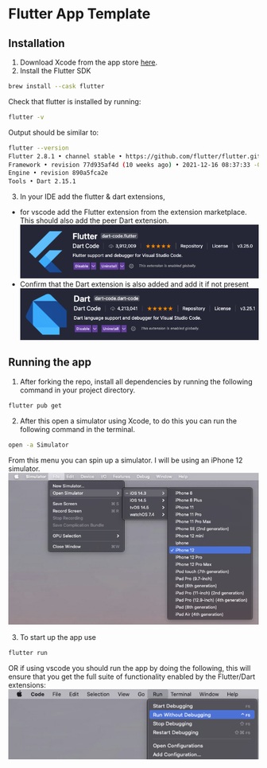 # Flutter App Template

## Installation

1. Download Xcode from the app store [here](https://apps.apple.com/us/app/xcode/id497799835?mt=12).
2. Install the Flutter SDK

```bash
brew install --cask flutter
```

Check that flutter is installed by running:

```bash
flutter -v
```

Output should be similar to:

```bash
flutter --version
Flutter 2.8.1 • channel stable • https://github.com/flutter/flutter.git
Framework • revision 77d935af4d (10 weeks ago) • 2021-12-16 08:37:33 -0800
Engine • revision 890a5fca2e
Tools • Dart 2.15.1
```

3. In your IDE add the flutter & dart extensions,

- for vscode add the Flutter extension from the extension marketplace. This should also add the peer Dart extension.
  ![Open Simulator Menu](/images/flutter-ext.png?raw=true)
- Confirm that the Dart extension is also added and add it if not present
  ![Open Simulator Menu](/images/dart-ext.png?raw=true)

## Running the app

1. After forking the repo, install all dependencies by running the following command in your project directory.

```bash
flutter pub get
```

2. After this open a simulator using Xcode, to do this you can run the following command in the terminal.

```bash
open -a Simulator
```

From this menu you can spin up a simulator. I will be using an iPhone 12 simulator.
![Open Simulator Menu](/images/simulator-select.png?raw=true)

3. To start up the app use

```bash
flutter run
```

OR if using vscode you should run the app by doing the following, this will ensure that you get the full suite of functionality enabled by the Flutter/Dart extensions:
![Open Simulator Menu](/images/run-app.png?raw=true)
